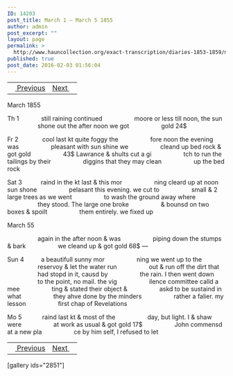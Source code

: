 ```yaml
---
ID: 14203
post_title: March 1 – March 5 1855
author: admin
post_excerpt: ""
layout: page
permalink: >
  http://www.hauncollection.org/exact-transcription/diaries-1853-1859/march-1-march-5-1855/
published: true
post_date: 2016-02-03 01:56:04
---
```

<table style="width: 100%;" align="center">
<tbody>
<tr>
<td><a href="http://www.hauncollection.org/version-2/diaries-1853-1859/february-25-february-28-1855/"><img src="https://lh3.googleusercontent.com/-EFJpxxNiPNw/VqgtWBCZrMI/AAAAAAAAAFU/WfY4lPFWWkg/s800-Ic42/Soeb-Plain-Arrows-8-10px.png" alt="" width="10" height="10" /> Previous</a></td>
<td style="text-align: right;"><a href="http://www.hauncollection.org/version-2/diaries-1853-1859/march-5-march-6-1855/">Next <img src="https://lh3.googleusercontent.com/-67k0cYlpXHw/VqgtWKz1MXI/AAAAAAAAAFU/k9PW_Piyurk/s800-Ic42/Soeb-Plain-Arrows-5-10px.png" alt="" width="10" height="10" /></a></td>
</tr>
</tbody>
</table>
March 1855

Th 1             still raining continued
<span style="margin-left: 70px;">moore or less till noon, the sun
<span style="margin-left: 70px;">shone out the after noon we got
<span style="margin-left: 70px;">gold 24$</span></span></span>

Fr 2              cool last kt quite foggy the
<span style="margin-left: 70px;">fore noon the evening was
<span style="margin-left: 70px;">pleasant with sun shine we
<span style="margin-left: 70px;">cleand up bed rock &amp; got gold
<span style="margin-left: 70px;">43$ Lawrance &amp; shults cut a gi
<span style="margin-left: 70px;">tch to run the tailings by their
<span style="margin-left: 70px;">diggins that they may clean
<span style="margin-left: 70px;">up the bed rock</span></span></span></span></span></span></span>

Sat 3           raind in the kt last &amp; this mor
<span style="margin-left: 70px;">ning cleard up at noon sun shone
<span style="margin-left: 70px;">pelasant this evening. we cut to
<span style="margin-left: 70px;">small &amp; 2 large trees as we went
<span style="margin-left: 70px;">to wash the ground away where
<span style="margin-left: 70px;">they stood. The large one broke
<span style="margin-left: 70px;">&amp; bounsd on two boxes &amp; spoilt
<span style="margin-left: 70px;">them entirely. we fixed up</span></span></span></span></span></span></span>

March 55

<span style="margin-left: 70px;">again in the after noon &amp; was
<span style="margin-left: 70px;">piping down the stumps &amp; bark
<span style="margin-left: 70px;">we cleand up &amp; got gold 68$ —</span></span></span>

Sun 4          a beautifull sunny mor
<span style="margin-left: 70px;">ning we went up to the
<span style="margin-left: 70px;">reservoy &amp; let the water run
<span style="margin-left: 70px;">out &amp; run off the dirt that
<span style="margin-left: 70px;">had stopd in it, causd by
<span style="margin-left: 70px;">the rain. I then went down
<span style="margin-left: 70px;">to the point, no mail. the vig
<span style="margin-left: 70px;">ilence committee calld a mee
<span style="margin-left: 70px;">ting &amp; stated their object &amp;
<span style="margin-left: 70px;">askd to be sustaind in what
<span style="margin-left: 70px;">they ahve done by the minders
<span style="margin-left: 70px;">rather a falier. my lesson
<span style="margin-left: 70px;">first chap of Revelations</span></span></span></span></span></span></span></span></span></span></span></span>

Mo 5            raind last kt &amp; most of the
<span style="margin-left: 70px;">day, but light. I &amp; shaw were
<span style="margin-left: 70px;">at work as usual &amp; got gold 17$
<span style="margin-left: 70px;">John commensd at a new pla
<span style="margin-left: 70px;">ce by him self, I refused to let</span></span></span></span>
<table style="width: 100%;" align="center">
<tbody>
<tr>
<td><a href="http://www.hauncollection.org/version-2/diaries-1853-1859/february-25-february-28-1855/"><img src="https://lh3.googleusercontent.com/-EFJpxxNiPNw/VqgtWBCZrMI/AAAAAAAAAFU/WfY4lPFWWkg/s800-Ic42/Soeb-Plain-Arrows-8-10px.png" alt="" width="10" height="10" /> Previous</a></td>
<td style="text-align: right;"><a href="http://www.hauncollection.org/version-2/diaries-1853-1859/march-5-march-6-1855/">Next <img src="https://lh3.googleusercontent.com/-67k0cYlpXHw/VqgtWKz1MXI/AAAAAAAAAFU/k9PW_Piyurk/s800-Ic42/Soeb-Plain-Arrows-5-10px.png" alt="" width="10" height="10" /></a></td>
</tr>
</tbody>
</table>
[gallery ids="2851"]